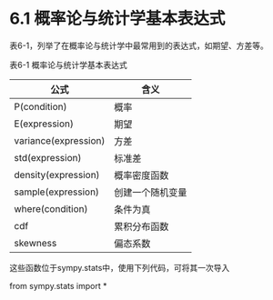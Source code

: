 <!--
 * @Author: Johannes Liu
 * @LastEditors: Johannes Liu
 * @email: iexkliu@gmail.com
 * @github: https://github.com/johannesliu
 * @Date: 2021-08-08 02:22:28
 * @LastEditTime: 2022-11-13 20:31:24
 * @motto: Still water run deep
 * @Description: Modify here please
 * @FilePath: \Learning_Advanced_Mathematics_with_Python\Chapter6\6.1-Basic_Expression.md
-->
# 6.1 概率论与统计学基本表达式

表6-1，列举了在概率论与统计学中最常用到的表达式，如期望、方差等。

表6-1 概率论与统计学基本表达式

| 公式                 | 含义             |
|----------------------|------------------|
| P(condition)         | 概率             |
| E(expression)        | 期望             |
| variance(expression) | 方差             |
| std(expression)      | 标准差           |
| density(expression)  | 概率密度函数     |
| sample(expression)   | 创建一个随机变量 |
| where(condition)     | 条件为真         |
| cdf                  | 累积分布函数     |
| skewness             | 偏态系数         |

这些函数位于sympy.stats中，使用下列代码，可将其一次导入

from sympy.stats import \*